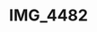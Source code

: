 ---
pid: '162'
layout: photos
title: IMG_4482
filename: IMG_4510.jpg
caption: 
previous_pid: '161'
next_pid: '163'
permalink: "/photos/162.html"
---